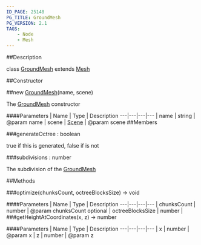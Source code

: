 ```yaml
---
ID_PAGE: 25148
PG_TITLE: GroundMesh
PG_VERSION: 2.1
TAGS:
    - Node
    - Mesh
---
```

##Description

class [GroundMesh](/classes/2.2/GroundMesh) extends [Mesh](/classes/2.2/Mesh)



##Constructor

##new [GroundMesh](/classes/2.2/GroundMesh)(name, scene)

The [GroundMesh](/classes/2.2/GroundMesh) constructor

####Parameters
 | Name | Type | Description
---|---|---|---
 | name | string |  @param name
 | scene | [Scene](/classes/2.2/Scene) |  @param scene
##Members

###generateOctree : boolean

true if this is generated, false if is not

###subdivisions : number

The subdivision of the [GroundMesh](/classes/2.2/GroundMesh)

##Methods

###optimize(chunksCount, octreeBlocksSize) &rarr; void



####Parameters
 | Name | Type | Description
---|---|---|---
 | chunksCount | number |  @param chunksCount
optional | octreeBlocksSize | number | 
###getHeightAtCoordinates(x, z) &rarr; number



####Parameters
 | Name | Type | Description
---|---|---|---
 | x | number |  @param x
 | z | number |  @param z

